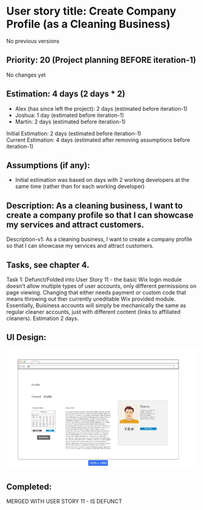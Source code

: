 # User story title: Create Company Profile (as a Cleaning Business)
No previous versions

## Priority: 20 (Project planning BEFORE iteration-1)
No changes yet

## Estimation: 4 days (2 days * 2)
* Alex (has since left the project): 2 days (estimated before iteration-1)
* Joshua: 1 day (estimated before iteration-1)
* Martin: 2 days (estimated before iteration-1)

Initial Estimation: 2 days (estimated before iteration-1)  
Current Estimation: 4 days (estimated after removing assumptions before iteration-1)

## Assumptions (if any):
* Initial estimation was based on days with 2 working developers at the same time (rather than for each working developer)

## Description: As a cleaning business, I want to create a company profile so that I can showcase my services and attract customers.
Description-v1: As a cleaning business, I want to create a company profile so that I can showcase my services and attract customers.

## Tasks, see chapter 4.
Task 1: Defunct/Folded into User Story 11 - the basic Wix login module doesn't allow multiple types of user accounts, only different permissions on page viewing. Changing that either needs payment or custom code that means throwing out ther currently uneditable Wix provided module. Essentially, Buisiness accounts will simply be mechanically the same as regular cleaner accounts, just with different content (links to affiliated cleaners). Estimation 2 days.

## UI Design:
![image alt](../images/mockup_profile.JPG)

## Completed:
MERGED WITH USER STORY 11 - IS DEFUNCT
